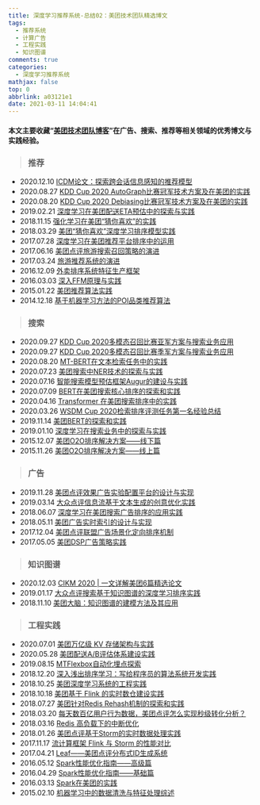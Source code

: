```yaml
---
title: 深度学习推荐系统-总结02：美团技术团队精选博文
tags:
  - 推荐系统
  - 计算广告
  - 工程实践
  - 知识图谱
comments: true
categories:
  - 深度学习推荐系统
mathjax: false
top: 0
abbrlink: a03121e1
date: 2021-03-11 14:04:41
---
```


#### 本文主要收藏“[美团技术团队博客](https://tech.meituan.com/)”在广告、搜索、推荐等相关领域的优秀博文与实践经验。

>  ### 推荐

* 2020.12.10 [ICDM论文：探索跨会话信息感知的推荐模型](https://tech.meituan.com/2020/12/10/session-based-recommendation-icdm-neurec-workshop-2020.html)
* 2020.08.27 [KDD Cup 2020 AutoGraph比赛冠军技术方案及在美团的实践](https://tech.meituan.com/2020/08/27/kdd-cup-autograph-practice.html)
* 2020.08.20 [KDD Cup 2020 Debiasing比赛冠军技术方案及在美团的实践](https://tech.meituan.com/2020/08/20/kdd-cup-debiasing-practice.html)
* 2019.02.21 [深度学习在美团配送ETA预估中的探索与实践](https://tech.meituan.com/2019/02/21/meituan-delivery-eta-estimation-in-the-practice-of-deep-learning.html)
* 2018.11.15 [强化学习在美团“猜你喜欢”的实践](https://tech.meituan.com/2018/11/15/reinforcement-learning-in-mt-recommend-system.html)
* 2018.03.29 [美团“猜你喜欢”深度学习排序模型实践](https://tech.meituan.com/2018/03/29/recommend-dnn.html)
* 2017.07.28 [深度学习在美团推荐平台排序中的运用](https://tech.meituan.com/2017/07/28/dl.html)
* 2017.06.16 [美团点评旅游搜索召回策略的演进](https://tech.meituan.com/2017/06/16/travel-search-strategy.html)
* 2017.03.24 [旅游推荐系统的演进](https://tech.meituan.com/2017/03/24/travel-recsys.html)
* 2016.12.09 [外卖排序系统特征生产框架](https://tech.meituan.com/2016/12/09/feature-pipeline.html)
* 2016.03.03 [深入FFM原理与实践](https://tech.meituan.com/2016/03/03/deep-understanding-of-ffm-principles-and-practices.html)
* 2015.01.22 [美团推荐算法实践](https://tech.meituan.com/2015/01/22/mt-recommend-practice.html)
* 2014.12.18 [基于机器学习方法的POI品类推荐算法](https://tech.meituan.com/2014/12/18/poi-category-recommendation-algorithm-based-on-machine-learning.html)

> ### 搜索

* 2020.09.27 [KDD Cup 2020多模态召回比赛亚军方案与搜索业务应用](https://tech.meituan.com/2020/09/27/kdd-cup-multimodalities-recall-02.html)
* 2020.09.27 [KDD Cup 2020多模态召回比赛季军方案与搜索业务应用](https://tech.meituan.com/2020/09/27/kdd-cup-multimodalities-recall-03.html)
* 2020.08.20 [MT-BERT在文本检索任务中的实践](https://tech.meituan.com/2020/08/20/mt-bert-in-document.html)
* 2020.07.23 [美团搜索中NER技术的探索与实践](https://tech.meituan.com/2020/07/23/ner-in-meituan-nlp.html)
* 2020.07.16 [智能搜索模型预估框架Augur的建设与实践](https://tech.meituan.com/2020/07/16/augur-in-meituan-nlp.html)
* 2020.07.09 [BERT在美团搜索核心排序的探索和实践](https://tech.meituan.com/2020/07/09/bert-in-meituan-search.html)
* 2020.04.16 [Transformer 在美团搜索排序中的实践](https://tech.meituan.com/2020/04/16/transformer-in-meituan.html)
* 2020.03.26 [WSDM Cup 2020检索排序评测任务第一名经验总结](https://tech.meituan.com/2020/03/26/wsdm-2020-bert-lightgbm.html)
* 2019.11.14 [美团BERT的探索和实践](https://tech.meituan.com/2019/11/14/nlp-bert-practice.html)
* 2019.01.10 [深度学习在搜索业务中的探索与实践](https://tech.meituan.com/2019/01/10/deep-learning-in-meituan-hotel-search-engine.html)
* 2015.12.07 [美团O2O排序解决方案——线下篇](https://tech.meituan.com/2015/12/07/rerank-solution-offline.html)
* 2015.11.26 [美团O2O排序解决方案——线上篇](https://tech.meituan.com/2015/11/16/meituan-search-rank.html)

> ### 广告

* 2019.11.28 [美团点评效果广告实验配置平台的设计与实现](https://tech.meituan.com/2019/11/28/advertising-performance-experiment-configuration-platform.html)
* 2019.03.14 [大众点评信息流基于文本生成的创意优化实践](https://tech.meituan.com/2019/03/14/information-flow-creative-optimization-practices.html)
* 2018.06.07 [深度学习在美团搜索广告排序的应用实践](https://tech.meituan.com/2018/06/07/searchads-dnn.html)
* 2018.05.11 [美团广告实时索引的设计与实现](https://tech.meituan.com/2018/05/11/adp-rtidx-ls.html)
* 2017.12.04 [美团点评联盟广告场景化定向排序机制](https://tech.meituan.com/2017/12/04/targeting-agentscore.html)
* 2017.05.05 [美团DSP广告策略实践](https://tech.meituan.com/2017/05/05/mt-dsp.html)

> ### 知识图谱

* 2020.12.03 [CIKM 2020 | 一文详解美团6篇精选论文](https://tech.meituan.com/2020/12/03/cikm-2020-nlp.html)
* 2019.01.17 [大众点评搜索基于知识图谱的深度学习排序实践](https://tech.meituan.com/2019/01/17/dianping-search-deeplearning.html)
* 2018.11.10 [美团大脑：知识图谱的建模方法及其应用](https://tech.meituan.com/2018/11/01/meituan-ai-nlp.html)

> ### 工程实践

* 2020.07.01 [美团万亿级 KV 存储架构与实践](https://tech.meituan.com/2020/07/01/kv-squirrel-cellar.html)
* 2020.05.28 [美团配送A/B评估体系建设实践](https://tech.meituan.com/2020/05/28/peisong-a-b-test.html)
* 2019.08.15 [MTFlexbox自动化埋点探索](https://tech.meituan.com/2019/08/15/mtflexbox-automation-buried-point-exploration.html)
* 2018.12.20 [深入浅出排序学习：写给程序员的算法系统开发实践](https://tech.meituan.com/2018/12/20/head-in-l2r.html)
* 2018.10.25 [美团深度学习系统的工程实践](https://tech.meituan.com/2018/10/25/dl-system-in-nlu-and-speech.html)
* 2018.10.18 [美团基于 Flink 的实时数仓建设实践](https://tech.meituan.com/2018/10/18/meishi-data-flink.html)
* 2018.07.27 [美团针对Redis Rehash机制的探索和实践](https://tech.meituan.com/2018/07/27/redis-rehash-practice-optimization.html)
* 2018.03.20 [每天数百亿用户行为数据，美团点评怎么实现秒级转化分析？](https://tech.meituan.com/2018/03/20/user-funnel-analysis-design-build.html)
* 2018.03.16 [Redis 高负载下的中断优化](https://tech.meituan.com/2018/03/16/redis-high-concurrency-optimization.html)
* 2018.01.26 [美团点评基于Storm的实时数据处理实践](https://tech.meituan.com/2018/01/26/realtime-data-measure.html)
* 2017.11.17 [流计算框架 Flink 与 Storm 的性能对比](https://tech.meituan.com/2017/11/17/flink-benchmark.html)
* 2017.04.21 [Leaf——美团点评分布式ID生成系统](https://tech.meituan.com/2017/04/21/mt-leaf.html)
* 2016.05.12 [Spark性能优化指南——高级篇](https://tech.meituan.com/2016/05/12/spark-tuning-pro.html)
* 2016.04.29 [Spark性能优化指南——基础篇](https://tech.meituan.com/2016/04/29/spark-tuning-basic.html)
* 2016.03.13 [Spark在美团的实践](https://tech.meituan.com/2016/03/31/spark-in-meituan.html)
* 2015.02.10 [机器学习中的数据清洗与特征处理综述](https://tech.meituan.com/2015/02/10/machinelearning-data-feature-process.html)

